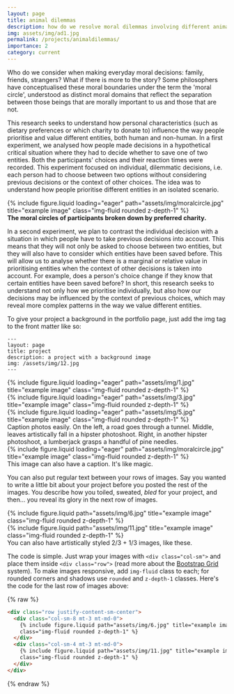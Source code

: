 ```yaml
---
layout: page
title: animal dilemmas
description: how do we resolve moral dilemmas involving different animal and plant species?
img: assets/img/ad1.jpg
permalink: /projects/animaldilemmas/
importance: 2
category: current
---
```


Who do we consider when making everyday moral decisions: family, friends, strangers? What if there is more to the story? Some philosophers have conceptualised these moral boundaries under the term the 'moral circle', understood as distinct moral domains that reflect the separation between those beings that are morally important to us and those that are not.

This research seeks to understand how personal characteristics (such as dietary preferences or which charity to donate to) influence the way people prioritise and value different entities, both human and non-human. In a first experiment, we analysed how people made decisions in a hypothetical critical situation where they had to decide whether to save one of two entities. Both the participants' choices and their reaction times were recorded. This experiment focused on individual, dilemmatic decisions, i.e. each person had to choose between two options without considering previous decisions or the context of other choices. The idea was to understand how people prioritise different entities in an isolated scenario.

<div class="row justify-content-center">
    <div class="col-sm" style="max-width: 600px; width: 100%;">
        {% include figure.liquid loading="eager" path="assets/img/moralcircle.jpg" title="example image" class="img-fluid rounded z-depth-1" %}
    </div>
</div>
<div class="caption">
    <b>The moral circles of participants broken down by preferred charity.</b>
</div>

In a second experiment, we plan to contrast the individual decision with a situation in which people have to take previous decisions into account. This means that they will not only be asked to choose between two entities, but they will also have to consider which entities have been saved before. This will allow us to analyse whether there is a marginal or relative value in prioritising entities when the context of other decisions is taken into account. For example, does a person's choice change if they know that certain entities have been saved before?
In short, this research seeks to understand not only how we prioritise individually, but also how our decisions may be influenced by the context of previous choices, which may reveal more complex patterns in the way we value different entities.

To give your project a background in the portfolio page, just add the img tag to the front matter like so:

    ---
    layout: page
    title: project
    description: a project with a background image
    img: /assets/img/12.jpg
    ---

<div class="row">
    <div class="col-sm mt-3 mt-md-0">
        {% include figure.liquid loading="eager" path="assets/img/1.jpg" title="example image" class="img-fluid rounded z-depth-1" %}
    </div>
    <div class="col-sm mt-3 mt-md-0">
        {% include figure.liquid loading="eager" path="assets/img/3.jpg" title="example image" class="img-fluid rounded z-depth-1" %}
    </div>
    <div class="col-sm mt-3 mt-md-0">
        {% include figure.liquid loading="eager" path="assets/img/5.jpg" title="example image" class="img-fluid rounded z-depth-1" %}
    </div>
</div>
<div class="caption">
    Caption photos easily. On the left, a road goes through a tunnel. Middle, leaves artistically fall in a hipster photoshoot. Right, in another hipster photoshoot, a lumberjack grasps a handful of pine needles.
</div>
<div class="row">
    <div class="col-sm mt-3 mt-md-0">
        {% include figure.liquid loading="eager" path="assets/img/moralcircle.jpg" title="example image" class="img-fluid rounded z-depth-1" %}
    </div>
</div>
<div class="caption">
    This image can also have a caption. It's like magic.
</div>

You can also put regular text between your rows of images.
Say you wanted to write a little bit about your project before you posted the rest of the images.
You describe how you toiled, sweated, _bled_ for your project, and then... you reveal its glory in the next row of images.

<div class="row justify-content-sm-center">
    <div class="col-sm-8 mt-3 mt-md-0">
        {% include figure.liquid path="assets/img/6.jpg" title="example image" class="img-fluid rounded z-depth-1" %}
    </div>
    <div class="col-sm-4 mt-3 mt-md-0">
        {% include figure.liquid path="assets/img/11.jpg" title="example image" class="img-fluid rounded z-depth-1" %}
    </div>
</div>
<div class="caption">
    You can also have artistically styled 2/3 + 1/3 images, like these.
</div>

The code is simple.
Just wrap your images with `<div class="col-sm">` and place them inside `<div class="row">` (read more about the <a href="https://getbootstrap.com/docs/4.4/layout/grid/">Bootstrap Grid</a> system).
To make images responsive, add `img-fluid` class to each; for rounded corners and shadows use `rounded` and `z-depth-1` classes.
Here's the code for the last row of images above:

{% raw %}

```html
<div class="row justify-content-sm-center">
  <div class="col-sm-8 mt-3 mt-md-0">
    {% include figure.liquid path="assets/img/6.jpg" title="example image"
    class="img-fluid rounded z-depth-1" %}
  </div>
  <div class="col-sm-4 mt-3 mt-md-0">
    {% include figure.liquid path="assets/img/11.jpg" title="example image"
    class="img-fluid rounded z-depth-1" %}
  </div>
</div>
```

{% endraw %}
